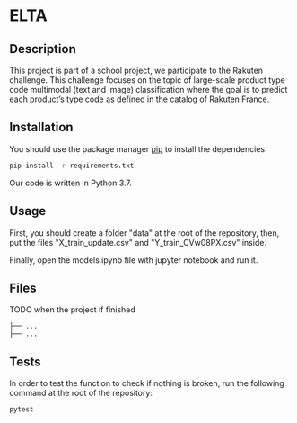 # ELTA

## Description

This project is part of a school project, we participate to the Rakuten challenge.
This challenge focuses on the topic of large-scale product type code multimodal (text and image) classification where the goal is to predict each product’s type code as defined in the catalog of Rakuten France.


## Installation

You should use the package manager [pip](https://pip.pypa.io/en/stable/) to install the dependencies.

```bash
pip install -r requirements.txt
```
Our code is written in Python 3.7.

## Usage

First, you should create a folder "data" at the root of the repository, then, put the files "X_train_update.csv" and "Y_train_CVw08PX.csv" inside.

Finally, open the models.ipynb file with jupyter notebook and run it.

## Files

TODO when the project if finished
```
├── ...  
├── ...
```

## Tests

In order to test the function to check if nothing is broken, run the following command at the root of the repository:

```bash
pytest
```